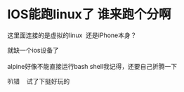 # IOS能跑linux了 谁来跑个分啊


这里面连接的是虚拟的linux&nbsp;&nbsp;还是iPhone本身？

就缺一个ios设备了<br />
<br />
alpine好像不能直接运行bash shell我记得，还要自己折腾一下<img id="aimg_W52QK" onclick="zoom(this, this.src, 0, 0, 0)" class="zoom" src="https://cdn.jsdelivr.net/gh/hishis/forum-master/public/images/patch.gif" onmouseover="img_onmouseoverfunc(this)" onload="thumbImg(this)" border="0" alt="" />

叭错&nbsp; &nbsp; 试了下挺好玩的
